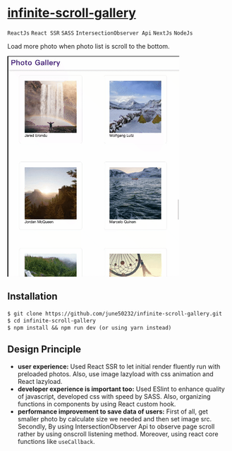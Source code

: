 # [infinite-scroll-gallery](https://codesandbox.io/s/infinite-scroll-gallery-o4sxi?file=/README.md)
`ReactJs` `React SSR` `SASS` `IntersectionObserver Api` `NextJs` `NodeJs`

Load more photo when photo list is scroll to the bottom.

![demo](https://github.com/june50232/infinite-scroll-gallery/blob/master/infinite-scroll-gallery.gif)

## Installation

```shell
$ git clone https://github.com/june50232/infinite-scroll-gallery.git
$ cd infinite-scroll-gallery
$ npm install && npm run dev (or using yarn instead)
```

## Design Principle

- **user experience:** Used React SSR to let initial render fluently run with preloaded photos. Also, use image lazyload with css animation and React lazyload.
- **developer experience is important too:** Used ESlint to enhance quality of javascript, developed css with speed by SASS. Also, organizing functions in components by using React custom hook.
- **performance improvement to save data of users:** First of all, get smaller photo by calculate size we needed and then set image src. Secondly, By using IntersectionObserver Api to observe page scroll rather by using onscroll listening method. Moreover, using react core functions like `useCallback`.
